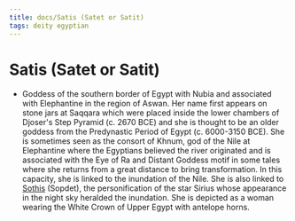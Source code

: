 ```yaml
---
title: docs/Satis (Satet or Satit)
tags: deity egyptian
---
```


# Satis (Satet or Satit)
- Goddess of the southern border of Egypt with Nubia and associated with Elephantine in the region of Aswan. Her name first appears on stone jars at Saqqara which were placed inside the lower chambers of Djoser's Step Pyramid (c. 2670 BCE) and she is thought to be an older goddess from the Predynastic Period of Egypt (c. 6000-3150 BCE). She is sometimes seen as the consort of Khnum, god of the Nile at Elephantine where the Egyptians believed the river originated and is associated with the Eye of Ra and Distant Goddess motif in some tales where she returns from a great distance to bring transformation. In this capacity, she is linked to the inundation of the Nile. She is also linked to [Sothis](Sothis.md) (Sopdet), the personification of the star Sirius whose appearance in the night sky heralded the inundation. She is depicted as a woman wearing the White Crown of Upper Egypt with antelope horns.